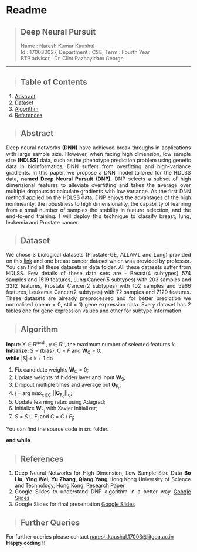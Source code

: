 # **Readme**
>## **Deep Neural Pursuit**
> Name : Naresh Kumar Kaushal  
> Id : 170030027, Department : CSE, Term : Fourth Year  
> BTP advisor : Dr. Clint Pazhayidam George
***

>## Table of Contents
1. [Abstract](#abstract)
2. [Dataset](#dataset)
3. [Algorithm](#algorithm)
4. [References](#references)

>## Abstract 
<div style="text-align: justify">

Deep neural networks **(DNN)** have achieved break throughs in applications with large sample size. However, when facing high dimension, low sample size **(HDLSS)** data, such as the phenotype prediction problem using genetic data in bioinformatics, DNN suffers from overfitting and high-variance gradients. In this paper, we propose a DNN model tailored for the HDLSS data, **named Deep Neural Pursuit (DNP)**. DNP selects a subset of high dimensional features to alleviate overfitting and takes the average over multiple dropouts to calculate gradients with low variance. As the first DNN method applied on the HDLSS data, DNP enjoys the advantages of the high nonlinearity, the robustness to high dimensionality, the capability of learning from a small number of samples the stability in feature selection, and the end-to-end training. I will deploy this technique to classify breast, lung, leukemia and Prostate cancer.

</div>

>## Dataset
<div style="text-align: justify">

We chose 3 biological datasets (Prostate-GE, ALLAML and Lung) provided on this [link](https://jundongl.github.io/scikit-feature/datasets.html) and one breast cancer dataset which was provided by professor. You can find all these datasets in data folder. All these datasets suffer from HDLSS. Few details of these data sets are - Breast(4 subtypes) 574 samples and 1519 features, Lung Cancer(5 subtypes) with 203 samples and 3312 features, Prostate Cancer(2 subtypes) with 102 samples and 5966 features, Leukemia Cancer(2 subtypes) with 72 samples and 7129 features. These datasets are already preprocessed and for better prediction we normalised (mean = 0, std = 1) gene expression data. Every dataset has 2 tables one for gene expression values and other for subtype information.
</div>


>## Algorithm
<div style="text-align: justify">

**Input:** X ∈ R<sup>n×d</sup> , y ∈ R<sup>n</sup>, the maximum number of selected features *k*.  
**Initialize:** *S* = {bias}, C = *F* and **W**<sub>C</sub> = 0.  
**while** |S| ≤ k + 1 do  

1. Fix candidate weights **W**<sub>C</sub> = 0;  
2. Update weights of hidden layer and input **W**<sub>S</sub>;   
3. Dropout multiple times and average out **G**<sub>F<sub>c</sub></sub>;   
4. *j* = arg max<sub>c∈C</sub> ||**G**<sub>F<sub>c</sub></sub>||<sub>q</sub>;  
5. Update learning rates using Adagrad;  
6. Initialize **W**<sub>F<sub>j</sub></sub> with Xavier Initializer;  
7. *S* = *S* ∪ F<sub>j</sub> and *C* = *C* \ *F*<sub>j</sub>;   
  
You can find the source code in src folder.

**end while**  

</div>

>## References
<div style="text-align: justify">

1. Deep Neural Networks for High Dimension, Low Sample Size Data **Bo Liu, Ying Wei, Yu Zhang, Qiang Yang**  Hong Kong University of Science and Technology, Hong Kong. [Research Paper](https://www.ijcai.org/proceedings/2017/0318.pdf)
2. Google Slides to understand DNP algorithm in a better way [Google Slides](https://docs.google.com/presentation/d/1TM9R9-ctBZwkCwkmvR_qXwbsOIOoTVuO7WbD0fMLGBU/edit?usp=sharing)
3. Google Slides for final presentation [Google Slides](https://docs.google.com/presentation/d/1Sg9wsu9srHGv6439LHxZjKM4oylqa92W6llFNRs-0Mw/edit?usp=sharing)

</div>

>## Further Queries

For further queries please contact <naresh.kaushal.17003@iitgoa.ac.in>  
**Happy coding !!**



